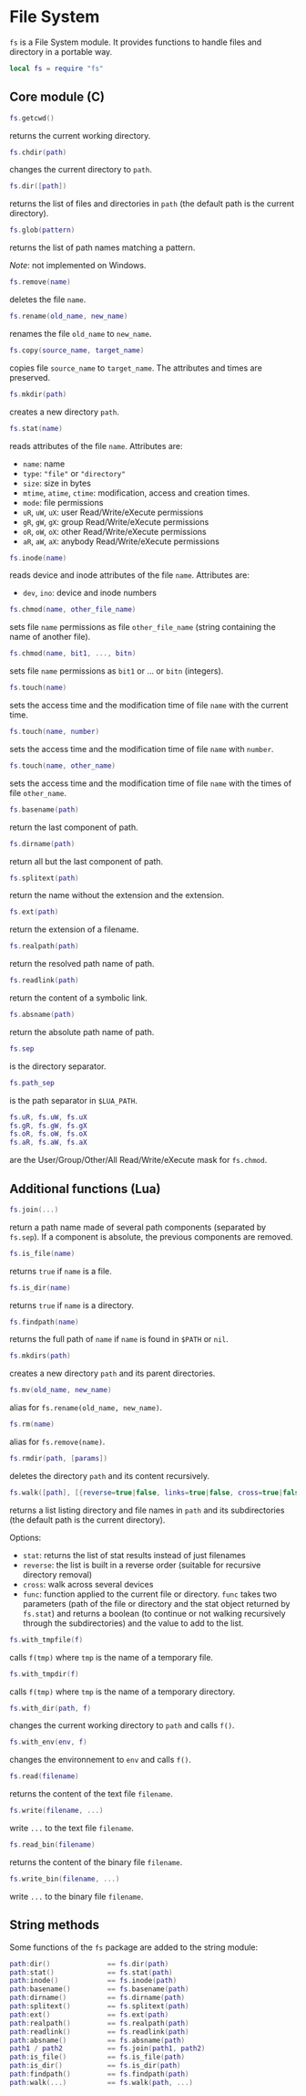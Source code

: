 # File System

`fs` is a File System module. It provides functions to handle files and
directory in a portable way.

``` lua
local fs = require "fs"
```

## Core module (C)

``` lua
fs.getcwd()
```

returns the current working directory.

``` lua
fs.chdir(path)
```

changes the current directory to `path`.

``` lua
fs.dir([path])
```

returns the list of files and directories in `path` (the default path is
the current directory).

``` lua
fs.glob(pattern)
```

returns the list of path names matching a pattern.

*Note*: not implemented on Windows.

``` lua
fs.remove(name)
```

deletes the file `name`.

``` lua
fs.rename(old_name, new_name)
```

renames the file `old_name` to `new_name`.

``` lua
fs.copy(source_name, target_name)
```

copies file `source_name` to `target_name`. The attributes and times are
preserved.

``` lua
fs.mkdir(path)
```

creates a new directory `path`.

``` lua
fs.stat(name)
```

reads attributes of the file `name`. Attributes are:

- `name`: name
- `type`: `"file"` or `"directory"`
- `size`: size in bytes
- `mtime`, `atime`, `ctime`: modification, access and creation times.
- `mode`: file permissions
- `uR`, `uW`, `uX`: user Read/Write/eXecute permissions
- `gR`, `gW`, `gX`: group Read/Write/eXecute permissions
- `oR`, `oW`, `oX`: other Read/Write/eXecute permissions
- `aR`, `aW`, `aX`: anybody Read/Write/eXecute permissions

``` lua
fs.inode(name)
```

reads device and inode attributes of the file `name`. Attributes are:

- `dev`, `ino`: device and inode numbers

``` lua
fs.chmod(name, other_file_name)
```

sets file `name` permissions as file `other_file_name` (string
containing the name of another file).

``` lua
fs.chmod(name, bit1, ..., bitn)
```

sets file `name` permissions as `bit1` or … or `bitn` (integers).

``` lua
fs.touch(name)
```

sets the access time and the modification time of file `name` with the
current time.

``` lua
fs.touch(name, number)
```

sets the access time and the modification time of file `name` with
`number`.

``` lua
fs.touch(name, other_name)
```

sets the access time and the modification time of file `name` with the
times of file `other_name`.

``` lua
fs.basename(path)
```

return the last component of path.

``` lua
fs.dirname(path)
```

return all but the last component of path.

``` lua
fs.splitext(path)
```

return the name without the extension and the extension.

``` lua
fs.ext(path)
```

return the extension of a filename.

``` lua
fs.realpath(path)
```

return the resolved path name of path.

``` lua
fs.readlink(path)
```

return the content of a symbolic link.

``` lua
fs.absname(path)
```

return the absolute path name of path.

``` lua
fs.sep
```

is the directory separator.

``` lua
fs.path_sep
```

is the path separator in `$LUA_PATH`.

``` lua
fs.uR, fs.uW, fs.uX
fs.gR, fs.gW, fs.gX
fs.oR, fs.oW, fs.oX
fs.aR, fs.aW, fs.aX
```

are the User/Group/Other/All Read/Write/eXecute mask for `fs.chmod`.

## Additional functions (Lua)

``` lua
fs.join(...)
```

return a path name made of several path components (separated by
`fs.sep`). If a component is absolute, the previous components are
removed.

``` lua
fs.is_file(name)
```

returns `true` if `name` is a file.

``` lua
fs.is_dir(name)
```

returns `true` if `name` is a directory.

``` lua
fs.findpath(name)
```

returns the full path of `name` if `name` is found in `$PATH` or `nil`.

``` lua
fs.mkdirs(path)
```

creates a new directory `path` and its parent directories.

``` lua
fs.mv(old_name, new_name)
```

alias for `fs.rename(old_name, new_name)`.

``` lua
fs.rm(name)
```

alias for `fs.remove(name)`.

``` lua
fs.rmdir(path, [params])
```

deletes the directory `path` and its content recursively.

``` lua
fs.walk([path], [{reverse=true|false, links=true|false, cross=true|false}])
```

returns a list listing directory and file names in `path` and its
subdirectories (the default path is the current directory).

Options:

- `stat`: returns the list of stat results instead of just filenames
- `reverse`: the list is built in a reverse order (suitable for
  recursive directory removal)
- `cross`: walk across several devices
- `func`: function applied to the current file or directory. `func`
  takes two parameters (path of the file or directory and the stat
  object returned by `fs.stat`) and returns a boolean (to continue or
  not walking recursively through the subdirectories) and the value to
  add to the list.

``` lua
fs.with_tmpfile(f)
```

calls `f(tmp)` where `tmp` is the name of a temporary file.

``` lua
fs.with_tmpdir(f)
```

calls `f(tmp)` where `tmp` is the name of a temporary directory.

``` lua
fs.with_dir(path, f)
```

changes the current working directory to `path` and calls `f()`.

``` lua
fs.with_env(env, f)
```

changes the environnement to `env` and calls `f()`.

``` lua
fs.read(filename)
```

returns the content of the text file `filename`.

``` lua
fs.write(filename, ...)
```

write `...` to the text file `filename`.

``` lua
fs.read_bin(filename)
```

returns the content of the binary file `filename`.

``` lua
fs.write_bin(filename, ...)
```

write `...` to the binary file `filename`.

## String methods

Some functions of the `fs` package are added to the string module:

``` lua
path:dir()              == fs.dir(path)
path:stat()             == fs.stat(path)
path:inode()            == fs.inode(path)
path:basename()         == fs.basename(path)
path:dirname()          == fs.dirname(path)
path:splitext()         == fs.splitext(path)
path:ext()              == fs.ext(path)
path:realpath()         == fs.realpath(path)
path:readlink()         == fs.readlink(path)
path:absname()          == fs.absname(path)
path1 / path2           == fs.join(path1, path2)
path:is_file()          == fs.is_file(path)
path:is_dir()           == fs.is_dir(path)
path:findpath()         == fs.findpath(path)
path:walk(...)          == fs.walk(path, ...)
```
